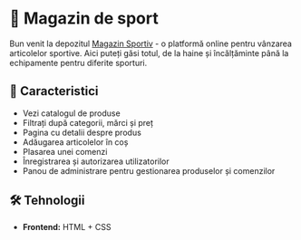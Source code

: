 # 🏀 Magazin de sport

Bun venit la depozitul [Magazin Sportiv](https://kolea933.github.io/Web/) - o platformă online pentru vânzarea articolelor sportive. Aici puteți găsi totul, de la haine și încălțăminte până la echipamente pentru diferite sporturi.

## 🚀 Caracteristici

- Vezi catalogul de produse
- Filtrați după categorii, mărci și preț
- Pagina cu detalii despre produs
- Adăugarea articolelor în coș
- Plasarea unei comenzi
- Înregistrarea și autorizarea utilizatorilor
- Panou de administrare pentru gestionarea produselor și comenzilor

## 🛠️ Tehnologii

- **Frontend:** HTML + CSS
